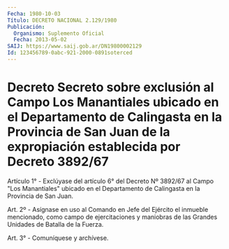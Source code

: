 ```yaml
---
Fecha: 1980-10-03
Título: DECRETO NACIONAL 2.129/1980
Publicación:
  Organismo: Suplemento Oficial
  Fecha: 2013-05-02
SAIJ: https://www.saij.gob.ar/DN19800002129
Id: 123456789-0abc-921-2000-0891soterced
---
```

# Decreto Secreto sobre exclusión al Campo Los Manantiales ubicado en el Departamento de Calingasta en la Provincia de San Juan de la expropiación establecida por Decreto 3892/67

<a id="1"></a>
Artículo 1° - Exclúyase del artículo 6° del Decreto Nº 3892/67 al Campo "Los Manantiales" ubicado en el Departamento de Calingasta en la Provincia de San Juan.

<a id="2"></a>
Art. 2º -  Asígnase en uso al Comando en Jefe del Ejército el inmueble mencionado, como campo de ejercitaciones y maniobras de las Grandes Unidades de Batalla de la Fuerza.

<a id="3"></a>
Art. 3° -  Comuníquese y archívese.